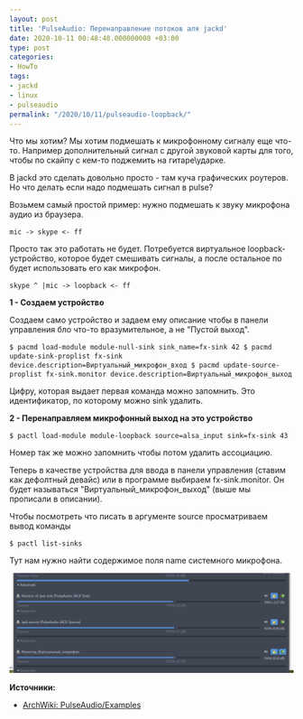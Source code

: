 ```yaml
---
layout: post
title: 'PulseAudio: Перенаправление потоков аля jackd'
date: 2020-10-11 00:48:48.000000000 +03:00
type: post
categories:
- HowTo
tags:
- jackd
- linux
- pulseaudio
permalink: "/2020/10/11/pulseaudio-loopback/"
---
```


Что мы хотим? Мы хотим подмешать к микрофонному сигналу еще что-то. Например дополнительный сигнал с другой звуковой карты для того, чтобы по скайпу с кем-то поджемить на гитаре\ударке.

В jackd это сделать довольно просто - там куча графических роутеров. Но что делать если надо подмешать сигнал в pulse?

Возьмем самый простой пример: нужно подмешать к звуку микрофона аудио из браузера.

```
mic -> skype <- ff
```

Просто так это работать не будет. Потребуется виртуальное loopback-устройство, которое будет смешивать сигналы, а после остальное по будет использовать его как микрофон.

```
skype ^ |mic -> loopback <- ff
```

**1 - Создаем устройство**

Создаем само устройство и задаем ему описание чтобы в панели управления бло что-то вразумительное, а не "Пустой выход".

```
$ pacmd load-module module-null-sink sink_name=fx-sink 42 $ pacmd update-sink-proplist fx-sink device.description=Виртуальный_микрофон_вход $ pacmd update-source-proplist fx-sink.monitor device.description=Виртуальный_микрофон_выход
```

Цифру, которая выдает первая команда можно запомнить. Это идентификатор, по которому можно sink удалить.

**2 - Перенаправляем микрофонный выход на это устройство**

```
$ pactl load-module module-loopback source=alsa_input sink=fx-sink 43
```

Номер так же можно запомнить чтобы потом удалить ассоциацию.

Теперь в качестве устройства для ввода в панели управления (ставим как дефолтный девайс) или в программе выбираем fx-sink.monitor. Он будет называться "Виртуальный_микрофон_выход" (выше мы прописали в описании).

Чтобы посмотреть что писать в аргументе source просматриваем вывод команды

```
$ pactl list-sinks
```

Тут нам нужно найти содержимое поля name системного микрофона.


![](/assets/images/2020/10/2020-10-11-004003_select-1.png)

**Источники:**

- [ArchWiki: PulseAudio/Examples](https://wiki.archlinux.org/index.php/PulseAudio/Examples#Mixing_additional_audio_into_the_microphone's_audio)


